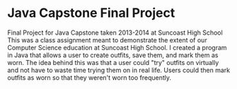 # Java Capstone Final Project
Final Project for Java Capstone taken 2013-2014 at Suncoast High School
This was a class assignment meant to demonstrate the extent of our Computer Science education at Suncoast High School.
I created a program in Java that allows a user to create outfits, save them, and mark them as worn.
The idea behind this was that a user could "try" outfits on virtually and not have to waste time trying them on in real life.
Users could then mark outfits as worn so that they weren't worn too frequently.

